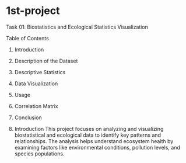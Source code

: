 # 1st-project
Task 01: Biostatistics and Ecological Statistics Visualization

Table of Contents
1. Introduction
2. Description of the Dataset
3. Descriptive Statistics
4. Data Visualization
5. Usage
6. Correlation Matrix
7. Conclusion
   
1. Introduction
This project focuses on analyzing and visualizing biostatistical and ecological data to identify key patterns and relationships. The analysis helps understand ecosystem health by examining factors like environmental conditions, pollution levels, and species populations.
